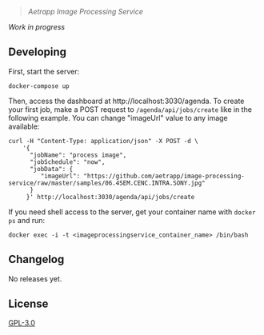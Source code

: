 > *Aetrapp Image Processing Service*

*Work in progress*

## Developing

First, start the server:

    docker-compose up

Then, access the dashboard at http://localhost:3030/agenda. To create your first job, make a POST request to `/agenda/api/jobs/create` like in the following example. You can change "imageUrl" value to any image available:

````shell
curl -H "Content-Type: application/json" -X POST -d \
    '{
      "jobName": "process image",
      "jobSchedule": "now",
      "jobData": {
         "imageUrl": "https://github.com/aetrapp/image-processing-service/raw/master/samples/06.4SEM.CENC.INTRA.SONY.jpg"
      }
     }' http://localhost:3030/agenda/api/jobs/create
````

If you need shell access to the server, get your container name with `docker ps` and run:

    docker exec -i -t <imageprocessingservice_container_name> /bin/bash

## Changelog

No releases yet.

## License

[GPL-3.0](LICENSE)
